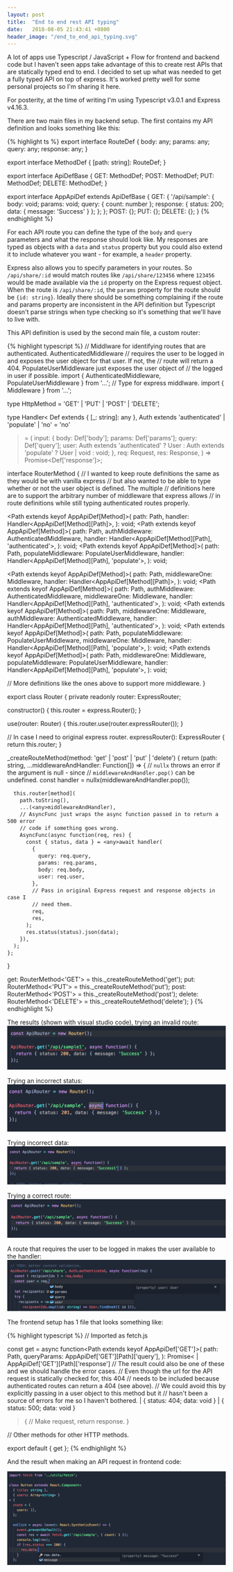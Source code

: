 ```yaml
---
layout: post
title:  "End to end rest API typing"
date:   2018-08-05 21:43:41 +0800
header_image: "/end_to_end_api_typing.svg"
---
```


A lot of apps use Typescript / JavaScript + Flow for frontend and backend code but I haven't seen apps take advantage of this to create rest APIs that are statically typed end to end. I decided to set up what was needed to get a fully typed API on top of express. It's worked pretty well for some personal projects so I'm sharing it here.

<!-- read more -->

For posterity, at the time of writing I'm using Typescript v3.0.1 and Express v4.16.3.

There are two main files in my backend setup. The first contains my API definition and looks something like this:

{% highlight ts %}
export interface RouteDef {
  body: any;
  params: any;
  query: any;
  response: any;
}

export interface MethodDef {
  [path: string]: RouteDef;
}

export interface ApiDefBase {
  GET: MethodDef;
  POST: MethodDef;
  PUT: MethodDef;
  DELETE: MethodDef;
}

export interface AppApiDef extends ApiDefBase {
  GET: {
    '/api/sample': {
      body: void;
      params: void;
      query: { count: number };
      response: { status: 200; data: { message: 'Success' } };
    };
  };
  POST: {};
  PUT: {};
  DELETE: {};
}
{% endhighlight %}

For each API route you can define the type of the `body` and `query` parameters and what the response should look like. My responses are typed as objects with a `data` and `status` property but you could also extend it to include whatever you want - for example, a `header` property. 

Express also allows you to specify parameters in your routes. So `/api/share/:id` would match routes like `/api/share/123456` where `123456` would be made available via the `id` property on the Express request object. When the route is `/api/share/:id`, the `params` property for the route should be `{id: string}`. Ideally there should be something complaining if the route and params property are inconsistent in the API definition but Typescript doesn't parse strings when type checking so it's something that we'll have to live with.

This API definition is used by the second main file, a custom router:

{% highlight typescript %}
// Middlware for identifying routes that are authenticated. AuthenticatedMiddleware
// requires the user to be logged in and exposes the user object for that user. If not, the 
// route will return a 404. PopulateUserMiddleware just exposes the user object of 
// the logged in user if possible.
import { AuthenticatedMiddleware, PopulateUserMiddleware } from '...';
// Type for express middlware.
import { Middleware } from '...';
 
type HttpMethod = 'GET' | 'PUT' | 'POST' | 'DELETE';

type Handler<
  Def extends { [_: string]: any },
  Auth extends 'authenticated' | 'populate' | 'no' = 'no'
> = (
  input: {
    body: Def['body'];
    params: Def['params'];
    query: Def['query'];
    user: Auth extends 'authenticated'
      ? User
      : Auth extends 'populate' ? User | void : void;
  },
  req: Request,
  res: Response,
) => Promise<Def['response']>;

interface RouterMethod<Method extends HttpMethod> {
  // I wanted to keep route definitions the same as they would be with vanilla express
  // but also wanted to be able to type whether or not the user object is defined. The multiple 
  // definitions here are to support the arbitrary number of middleware that express allows
  // in route definitions while still typing authenticated routes properly.

  <Path extends keyof AppApiDef[Method]>(
    path: Path,
    handler: Handler<AppApiDef[Method][Path]>,
  ): void;
  <Path extends keyof AppApiDef[Method]>(
    path: Path,
    authMiddleware: AuthenticatedMiddleware,
    handler: Handler<AppApiDef[Method][Path], 'authenticated'>,
  ): void;
  <Path extends keyof AppApiDef[Method]>(
    path: Path,
    populateMiddleware: PopulateUserMiddleware,
    handler: Handler<AppApiDef[Method][Path], 'populate'>,
  ): void;

  <Path extends keyof AppApiDef[Method]>(
    path: Path,
    middlewareOne: Middleware,
    handler: Handler<AppApiDef[Method][Path]>,
  ): void;
  <Path extends keyof AppApiDef[Method]>(
    path: Path,
    authMiddleware: AuthenticatedMiddleware,
    middlewareOne: Middleware,
    handler: Handler<AppApiDef[Method][Path], 'authenticated'>,
  ): void;
  <Path extends keyof AppApiDef[Method]>(
    path: Path,
    middlewareOne: Middleware,
    authMiddleware: AuthenticatedMiddleware,
    handler: Handler<AppApiDef[Method][Path], 'authenticated'>,
  ): void;
  <Path extends keyof AppApiDef[Method]>(
    path: Path,
    populateMiddleware: PopulateUserMiddleware,
    middlewareOne: Middleware,
    handler: Handler<AppApiDef[Method][Path], 'populate'>,
  ): void;
  <Path extends keyof AppApiDef[Method]>(
    path: Path,
    middlewareOne: Middleware,
    populateMiddleware: PopulateUserMiddleware,
    handler: Handler<AppApiDef[Method][Path], 'populate'>,
  ): void;
  
  // More definitions like the ones above to support more middleware.
}

export class Router {
  private readonly router: ExpressRouter;

  constructor() {
    this.router = express.Router();
  }

  use(router: Router) {
    this.router.use(router.expressRouter());
  }

  // In case I need to original express router.
  expressRouter(): ExpressRouter {
    return this.router;
  }

  _createRouteMethod(method: 'get' | 'post' | 'put' | 'delete') {
    return (path: string, ...middlewareAndHandler: Function[]) => {
      // `nullx` throws an error if the argument is null - since 
      // `middlewareAndHandler.pop()` can be undefined.
      const handler = nullx(middlewareAndHandler.pop());

      this.router[method](
        path.toString(),
        ...(<any>middlewareAndHandler),
        // AsyncFunc just wraps the async function passed in to return a 500 error
        // code if something goes wrong.
        AsyncFunc(async function(req, res) {
          const { status, data } = <any>await handler(
            {
              query: req.query,
              params: req.params,
              body: req.body,
              user: req.user,
            },
            // Pass in original Express request and response objects in case I 
            // need them.
            req,
            res,
          );
          res.status(status).json(data);
        }),
      );
    };
  }

  get: RouterMethod<'GET'> = this._createRouteMethod('get');
  put: RouterMethod<'PUT'> = this._createRouteMethod('put');
  post: RouterMethod<'POST'> = this._createRouteMethod('post');
  delete: RouterMethod<'DELETE'> = this._createRouteMethod('delete');
}
{% endhighlight %}


The results (shown with visual studio code), trying an invalid route:
![Incorrect route](/assets/img/end_to_end_api_typing/incorrect_route.png)

Trying an incorrect status:
![Incorrect status](/assets/img/end_to_end_api_typing/incorrect_status.png)

Trying incorrect data:
![Incorrect response data](/assets/img/end_to_end_api_typing/incorrect_data.png)

Trying a correct route:
![Correct](/assets/img/end_to_end_api_typing/correct.png)

A route that requires the user to be logged in makes the user available to the handler:
![Authenticated route](/assets/img/end_to_end_api_typing/authenticated_route.png)


The frontend setup has 1 file that looks something like:

{% highlight typescript %}
// Imported as fetch.js

const get = async function<Path extends keyof AppApiDef['GET']>(
  path: Path,
  queryParams: AppApiDef['GET'][Path]['query'],
): Promise<
  | AppApiDef['GET'][Path]['response']
  // The result could also be one of these and we should handle the error cases.
  // Even though the url for the API request is statically checked for, this 404 
  // needs to be included because authenticated routes can return a 404 (see above). 
  // We could avoid this by explicitly passing in a user object to this method but it 
  // hasn't been a source of errors for me so I haven't bothered.
  | { status: 404; data: void }
  | { status: 500; data: void }
> {
  // Make request, return response.
}

// Other methods for other HTTP methods.

export default { get };
{% endhighlight %}

And the result when making an API request in frontend code:

![End result](/assets/img/end_to_end_api_typing/end_result.png)



